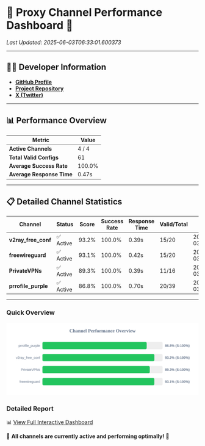 # 🌟 Proxy Channel Performance Dashboard 🌟

_Last Updated: 2025-06-03T06:33:01.600373_

---

## 👩‍💻 Developer Information

- **[GitHub Profile](https://github.com/4n0nymou3)**  
- **[Project Repository](https://github.com/4n0nymou3/multi-proxy-config-fetcher)**  
- **[X (Twitter)](https://x.com/4n0nymou3)**  

---

## 📊 Performance Overview

| Metric                | Value       |
|-----------------------|-------------|
| **Active Channels**   | 4 / 4       |
| **Total Valid Configs** | 61          |
| **Average Success Rate** | 100.0%      |
| **Average Response Time** | 0.47s       |

---

## 📋 Detailed Channel Statistics

| Channel          | Status     | Score  | Success Rate | Response Time | Valid/Total | Last Success               |
|------------------|------------|--------|--------------|---------------|-------------|----------------------------|
| **v2ray_free_conf**  | ✅ Active  | 93.2%  | 100.0% | 0.39s         | 15/20       | 2025-06-03T06:33:00.727376 |
| **freewireguard**  | ✅ Active  | 93.1%  | 100.0% | 0.42s         | 15/20       | 2025-06-03T06:33:01.598292 |
| **PrivateVPNs**  | ✅ Active  | 89.3%  | 100.0% | 0.39s         | 11/16       | 2025-06-03T06:33:01.155111 |
| **prrofile_purple**  | ✅ Active  | 86.8%  | 100.0% | 0.70s         | 20/39       | 2025-06-03T06:33:00.251292 |

---

### Quick Overview
<div align="center">
  <a href="https://raw.githubusercontent.com/nullluser/NullRepo/refs/heads/main/assets/channel_stats_chart.svg">
    <img src="https://raw.githubusercontent.com/nullluser/NullRepo/refs/heads/main/assets/channel_stats_chart.svg" alt="Source Performance Statistics" width="800">
  </a>
</div>

### Detailed Report
📊 [View Full Interactive Dashboard](https://htmlpreview.github.io/?https://github.com/nullluser/NullRepo/blob/main/assets/performance_report.html)

🎉 **All channels are currently active and performing optimally!** 🎉
